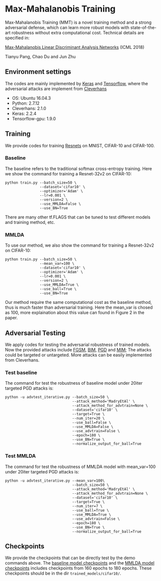 # Max-Mahalanobis Training
Max-Mahalanobis Training (MMT) is a novel training method and a strong adversarial defense, which can learn more robust models with state-of-the-art robustness without extra computational cost.
Technical details are specified in:

[Max-Mahalanobis Linear Discriminant Analysis Networks](http://proceedings.mlr.press/v80/pang18a/pang18a.pdf) (ICML 2018)

Tianyu Pang, Chao Du and Jun Zhu

## Environment settings

The codes are mainly implemented by [Keras](https://keras.io/) and [Tensorflow](https://github.com/tensorflow), where the adversarial attacks are implement from [Cleverhans](https://github.com/tensorflow/cleverhans)

- OS: Ubuntu 16.04.3
- Python: 2.7.12
- Cleverhans: 2.1.0
- Keras: 2.2.4
- Tensorflow-gpu: 1.9.0

## Training

We provide codes for training [Resnets](https://arxiv.org/abs/1512.03385) on MNIST, CIFAR-10 and CIFAR-100.

### Baseline

The baseline refers to the traditional softmax cross-entropy training. Here we show the command for training a Resnet-32v2 on CIFAR-10:
```shell
python train.py --batch_size=50 \
                --dataset='cifar10' \
                --optimizer='Adam' \
                --lr=0.001 \
                --version=2 \
                --use_MMLDA=False \
                --use_BN=True
```
There are many other tf.FLAGS that can be tuned to test different models and training method, etc.

### MMLDA

To use our method, we also show the command for training a Resnet-32v2 on CIFAR-10:
```shell
python train.py --batch_size=50 \
                --mean_var=100 \
                --dataset='cifar10' \
                --optimizer='Adam' \
                --lr=0.001 \
                --version=2 \
                --use_MMLDA=True \
                --use_ball=True \
                --use_BN=True
```
Our method require the same computational cost as the baseline method, thus is much faster than adversarial training. Here the mean_var is chosed as 100, more explaination about this value can found in Figure 2 in the paper.

## Adversarial Testing

We apply codes for testing the adversarial robustness of trained models. Now the provided attacks include [FGSM](https://arxiv.org/abs/1412.6572), [BIM](https://arxiv.org/pdf/1607.02533.pdf), [PGD](https://arxiv.org/abs/1706.06083) and [MIM](https://arxiv.org/pdf/1710.06081.pdf); The attacks could be targeted or untargeted. More attacks can be easily implemented from Cleverhans.

### Test baseline

The command for test the robustness of baseline model under 20iter targeted PGD attacks is:
```shell
python -u advtest_iterative.py --batch_size=50 \
                               --attack_method='MadryEtAl' \
                               --attack_method_for_advtrain=None \
                               --dataset='cifar10' \
                               --target=True \
                               --num_iter=20 \
                               --use_ball=False \
                               --use_MMLDA=False \
                               --use_advtrain=False \
                               --epoch=180 \
                               --use_BN=True \
                               --normalize_output_for_ball=True
```

### Test MMLDA

The command for test the robustness of MMLDA model with mean_var=100 under 20iter targeted PGD attacks is:
```shell
python -u advtest_iterative.py --mean_var=100\
                               --batch_size=50 \
                               --attack_method='MadryEtAl' \
                               --attack_method_for_advtrain=None \
                               --dataset='cifar10' \
                               --target=True \
                               --num_iter=7 \
                               --use_ball=True \
                               --use_MMLDA=True \
                               --use_advtrain=False \
                               --epoch=180 \
                               --use_BN=True \
                               --normalize_output_for_ball=True
```

## Checkpoints

We provide the checkpoints that can be directly test by the demo commands above. The [baseline model checkpoints](http://ml.cs.tsinghua.edu.cn/~tianyu/MMLDA/resnet32v2_Adam_lr0.001_batchsize50_withBN.zip) and the [MMLDA model checkpoints](http://ml.cs.tsinghua.edu.cn/~tianyu/MMLDA/resnet32v2_meanvar100.0_Adam_lr0.001_batchsize50_withBN.zip) includes checkpoints from 160 epochs to 180 epochs. These checkpoints should be in the dir `trained_models/cifar10/`.
